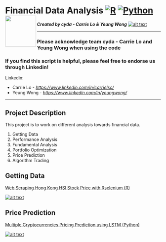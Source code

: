 # Financial Data Analysis [![R](https://img.shields.io/badge/Program-R-BLUE)](https://medium.com/financial-data-analysis/) [![Python](https://img.shields.io/badge/Program-Python-BLUE)](https://medium.com/financial-data-analysis/) [<img src="https://cdn-images-1.medium.com/fit/c/200/200/1*7SJIo6rSUlkbVbcHFuYphQ.png" alt="" width="100" align="left" />](https://medium.com/financial-data-analysis/)

*<b>Created by cyda - Carrie Lo & Yeung Wong</b>*
[![alt text](https://2.bp.blogspot.com/-JDCofS2Pvic/WxQCv_XstyI/AAAAAAAAABM/rWHKnG4ItnMULgmO_tWAuGTNL6kAexJlACK4BGAYYCw/s1000/tight%2Bbanner.png)](https://cydalytics.blogspot.com/)

---------------------------------------------------------------------------------------------
### Please acknowledge <b>team cyda - Carrie Lo and Yeung Wong</b> when using the code

### If you find this script is helpful, please feel free to endorse us through Linkedin!
Linkedin:

* Carrie Lo - *https://www.linkedin.com/in/carrielsc/*
* Yeung Wong - *https://www.linkedin.com/in/yeungwong/*
---------------------------------------------------------------------------------------------
## Project Description
This project is to work on different analysis towards financial data.

1. Getting Data
2. Performance Analysis
3. Fundamental Analysis
4. Portfolio Optimization
5. Price Prediction
6. Algorithm Trading

## Getting Data
[Web Scraping Hong Kong HSI Stock Price with Rselenium (R)](https://medium.com/financial-data-analysis/step-1-web-scraping-hong-kong-hsi-stock-price-7d8606c07c57?source=friends_link&sk=386d4f84d09400813970facae9d69ce4)

[![alt text](https://miro.medium.com/max/2400/1*ylgrDDCbMOpg1Uk8VabvAw.gif)](https://medium.com/financial-data-analysis/step-1-web-scraping-hong-kong-hsi-stock-price-7d8606c07c57?source=friends_link&sk=386d4f84d09400813970facae9d69ce4)

## Price Prediction
[Multiple Cryptocurrencies Pricing Prediction using LSTM (Python)](https://medium.com/financial-data-analysis/multiple-cryptocurrencies-pricing-prediction-using-lstm-python-a8e864176604?source=friends_link&sk=d9102dc03670cb29b265e88b88a0bc6c)

[![alt text](https://miro.medium.com/max/2400/1*Bduw3AnRhgxUvXfsSjyV9g.png)](https://medium.com/financial-data-analysis/multiple-cryptocurrencies-pricing-prediction-using-lstm-python-a8e864176604?source=friends_link&sk=d9102dc03670cb29b265e88b88a0bc6c)
